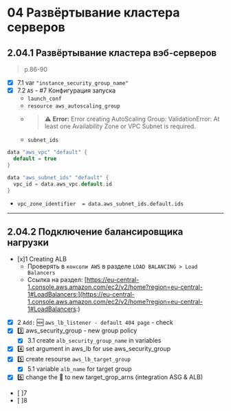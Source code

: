 # 04 Развёртывание кластера серверов

## 2.04.1 Развёртывание кластера вэб-серверов

> p.86-90

- [x] 7.1 var `"instance_security_group_name"`
- [x] 7.2 `AS` - #7 Конфигурация запуска
  - `launch_conf`
  - `resource aws_autoscaling_group`
  - > :warning: **Error:** Error creating AutoScaling Group: ValidationError: At least one Availability Zone or VPC Subnet is required.
  - `subnet_ids`

```H
data "aws_vpc" "default" {
  default = true
}

data "aws_subnet_ids" "default" {
  vpc_id = data.aws_vpc.default.id
}
```

- `vpc_zone_identifier  = data.aws_subnet_ids.default.ids`

---

## 2.04.2 Подключение балансировщика нагрузки

- [x]1 Creating ALB
  - Проверять в `консоли AWS` в разделе `LOAD BALANCING > Load Balancers`
  - Ссылка на раздел: [https://eu-central-1.console.aws.amazon.com/ec2/v2/home?region=eu-central-1#LoadBalancers:](https://eu-central-1.console.aws.amazon.com/ec2/v2/home?region=eu-central-1#LoadBalancers:)
- [x] 2 `Add:` :new: `aws_lb_listener - default 404 page` - check
- [x] 3️⃣ aws_security_group - new group policy
  - [x] 3.1 create `alb_security_group_name` in variables
- [x] 4️⃣ set argument in aws_lb for use aws_security_group
- [x] 5️⃣ create resourse `aws_lb_target_group`
  - [x] 5.1 variable `alb_name` for target group
- [x] 6️⃣ change the 🔗 to new target_grop_arns (integration ASG & ALB)
- [ ]7
- [ ]8
